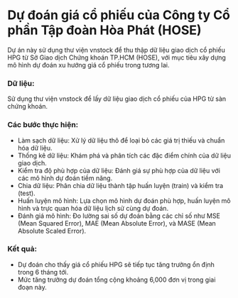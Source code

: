 # Dự đoán giá cổ phiếu của Công ty Cổ phần Tập đoàn Hòa Phát (HOSE)

Dự án này sử dụng thư viện vnstock để thu thập dữ liệu giao dịch cổ phiếu HPG từ Sở Giao dịch Chứng khoán TP.HCM (HOSE), với mục tiêu xây dựng mô hình dự đoán xu hướng giá cổ phiếu trong tương lai.  
### Dữ liệu:
Sử dụng thư viện vnstock để lấy dữ liệu giao dịch cổ phiếu của HPG từ sàn chứng khoán.

### Các bước thực hiện:
* Làm sạch dữ liệu: Xử lý dữ liệu thô để loại bỏ các giá trị thiếu và chuẩn hóa dữ liệu.
* Thống kê dữ liệu: Khám phá và phân tích các đặc điểm chính của dữ liệu giao dịch.
* Kiểm tra độ phù hợp của dữ liệu: Đánh giá sự phù hợp của dữ liệu với các mô hình dự đoán tiềm năng.
* Chia dữ liệu: Phân chia dữ liệu thành tập huấn luyện (train) và kiểm tra (test).
* Huấn luyện mô hình: Lựa chọn mô hình dự đoán phù hợp, huấn luyện mô hình và trực quan hóa dữ liệu lịch sử cùng dự đoán.
* Đánh giá mô hình: Đo lường sai số dự đoán bằng các chỉ số như MSE (Mean Squared Error), MAE (Mean Absolute Error), và MASE (Mean Absolute Scaled Error).

### Kết quả:
* Dự đoán cho thấy giá cổ phiếu HPG sẽ tiếp tục tăng trưởng ổn định trong 6 tháng tới.
* Mức tăng trưởng dự đoán tổng cộng khoảng 6,000 đơn vị trong giai đoạn này.
